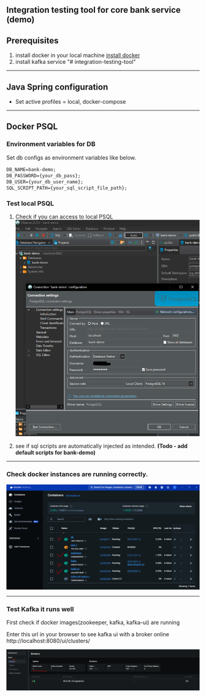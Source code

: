 Integration testing tool for core bank service (demo)
---
## Prerequisites

1. install docker in your local machine [install docker](https://docs.docker.com/desktop/install/)
2. install kafka service "# integration-testing-tool" 

---

## Java Spring configuration

- Set active profiles = local, docker-compose
---


## Docker PSQL

### Environment variables for DB

Set db configs as environment variables like below.
```
DB_NAME=bank-demo;
DB_PASSWORD={your_db_pass};
DB_USER={your_db_user_name};
SQL_SCRIPT_PATH={your_sql_script_file_path};
```

### Test local PSQL
1. Check if you can access to local PSQL
    ![psql connection test (Dbeaver console)](img/db-connection.PNG)

2. see if sql scripts are automatically injected as intended.
    **(Todo - add default scripts for bank-demo)**

---

### Check docker instances are running correctly.
 ![docker (windows)](img/docker.PNG)

---

### Test Kafka it runs well
First check if docker images(zookeeper, kafka, kafka-ui) are running

Enter this url in your browser to see kafka ui with a broker online
http://localhost:8080/ui/clusters/

![kafka-ui (browser)](img/kafka-ui.PNG)
